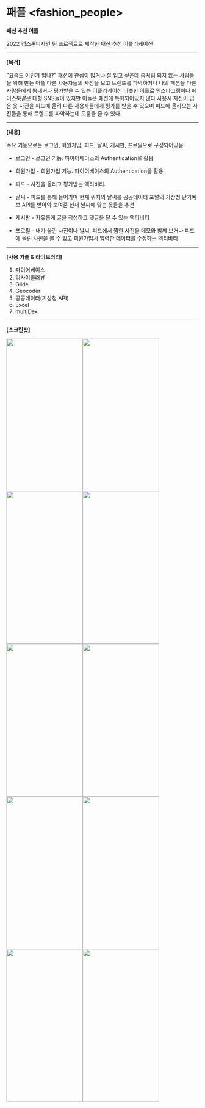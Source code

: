# 패플 <fashion_people>
**패션 추천 어플**

2022 캡스톤디자인 팀 프로젝트로 제작한 패션 추천 어플리케이션
___
**[목적]**

"요즘도 이런거 입나?"
패션에 관심이 많거나 잘 입고 싶은데 좀처럼 되지 않는 사람들을 위해 만든 어플
다른 사용자들의 사진을 보고 트렌드를 파악하거나 나의 패션을 다른 사람들에게 뽐내거나 평가받을 수 있는 어플리케이션
비슷한 어플로 인스타그램이나 페이스북같은 대형 SNS들이 있지만 이들은 패션에 특화되어있지 않다
사용시 자신이 입은 옷 사진을 피드에 올려 다른 사용자들에게 평가를 받을 수 있으며 피드에 올라오는 사진들을 통해 트렌드를 파악하는데 도움을 줄 수 있다.

___
**[내용]**

주요 기능으로는 로그인, 회원가입, 피드, 날씨, 게시판, 프로필으로 구성되어있음

 + 로그인 - 로그인 기능. 파이어베이스의 Authentication을 활용

 + 회원가입 - 회원가입 기능. 파이어베이스의 Authentication을 활용

 + 피드 - 사진을 올리고 평가받는 액티비티.

 + 날씨 - 피드를 통해 들어가며 현재 위치의 날씨를 공공데이터 포털의 기상청 단기예보 API를 받아와 보여줌 현재 날씨에 맞는 옷들을 추천
       
 + 게시판 - 자유롭게 글을 작성하고 댓글을 달 수 있는 액티비티

 + 프로필 - 내가 올린 사진이나 날씨, 피드에서 찜한 사진을 메모와 함께 보거나 피드에 올린 사진을 볼 수 있고 회원가입시 입력한 데이터를 수정하는 액티비티

___

**[사용 기술 & 라이브러리]**

1. 파이어베이스
2. 리사이클러뷰
3. Glide
4. Geocoder
5. 공공데이터(기상청 API)
6. Excel
7. multiDex

___

**[스크린샷]**

<img src="https://user-images.githubusercontent.com/82382142/206210857-d4b83b71-92f6-46ad-af7c-f115e205c965.jpg" width="200" height="400"/><img src="https://user-images.githubusercontent.com/82382142/206210866-29fd7a4c-5db6-4d8a-9c34-db52dc67eced.jpg" width="200" height="400"/><img src="https://user-images.githubusercontent.com/82382142/206210870-2f85a682-a3e9-4f97-a9a1-938747e0a521.jpg" width="200" height="400"/><img src="https://user-images.githubusercontent.com/82382142/206210872-41ce5aa6-017b-4651-a917-823259dd6d30.jpg" width="200" height="400"/><img src="https://user-images.githubusercontent.com/82382142/206210877-3b7e8c2c-9906-40a4-8591-3342f31459e1.jpg" width="200" height="400"/><img src="https://user-images.githubusercontent.com/82382142/206210879-65b3f751-4a8b-4dc8-9daf-c095c848cb00.jpg" width="200" height="400"/><img src="https://user-images.githubusercontent.com/82382142/206210883-2f525bed-6382-4888-b2b3-84621fb9f319.jpg" width="200" height="400"/><img src="https://user-images.githubusercontent.com/82382142/206210887-fb3c6a41-ee2a-40dd-b648-d22d8eb9af50.jpg" width="200" height="400"/><img src="https://user-images.githubusercontent.com/82382142/206210891-a9c8b72e-1a05-40b0-b601-2aebbd67f1ac.jpg" width="200" height="400"/><img src="https://user-images.githubusercontent.com/82382142/206210897-6985ca65-044b-45eb-a584-c2c0c0e368fd.jpg" width="200" height="400"/>
        
